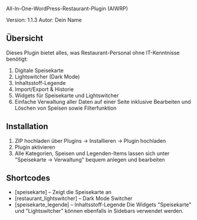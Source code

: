 All-In-One-WordPress-Restaurant-Plugin (AIWRP)

Version: 1.1.3
Autor: Dein Name

## Übersicht

Dieses Plugin bietet alles, was Restaurant-Personal ohne IT-Kenntnisse benötigt:

1. Digitale Speisekarte
2. Lightswitcher (Dark Mode)
3. Inhaltsstoff-Legende
4. Import/Export & Historie
5. Widgets für Speisekarte und Lightswitcher
6. Einfache Verwaltung aller Daten auf einer Seite inklusive Bearbeiten und Löschen von Speisen sowie Filterfunktion

## Installation

1. ZIP hochladen über Plugins → Installieren → Plugin hochladen  
2. Plugin aktivieren  
3. Alle Kategorien, Speisen und Legenden-Items lassen sich unter
   "Speisekarte → Verwaltung" bequem anlegen und bearbeiten

## Shortcodes

- [speisekarte] – Zeigt die Speisekarte an
- [restaurant_lightswitcher] – Dark Mode Switcher
- [speisekarte_legende] – Inhaltsstoff-Legende
Die Widgets "Speisekarte" und "Lightswitcher" können ebenfalls in Sidebars verwendet werden.


